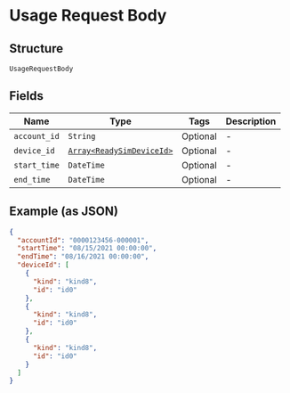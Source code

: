 
# Usage Request Body

## Structure

`UsageRequestBody`

## Fields

| Name | Type | Tags | Description |
|  --- | --- | --- | --- |
| `account_id` | `String` | Optional | - |
| `device_id` | [`Array<ReadySimDeviceId>`](../../doc/models/ready-sim-device-id.md) | Optional | - |
| `start_time` | `DateTime` | Optional | - |
| `end_time` | `DateTime` | Optional | - |

## Example (as JSON)

```json
{
  "accountId": "0000123456-000001",
  "startTime": "08/15/2021 00:00:00",
  "endTime": "08/16/2021 00:00:00",
  "deviceId": [
    {
      "kind": "kind8",
      "id": "id0"
    },
    {
      "kind": "kind8",
      "id": "id0"
    },
    {
      "kind": "kind8",
      "id": "id0"
    }
  ]
}
```

